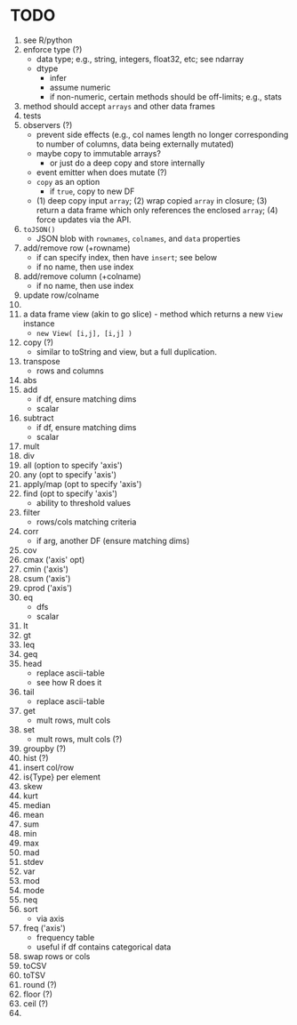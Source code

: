 TODO
====

1. see R/python
2. enforce type (?)
	- 	data type; e.g., string, integers, float32, etc; see ndarray
	-	dtype
		- 	infer
		- 	assume numeric
		-	if non-numeric, certain methods should be off-limits; e.g., stats
3. method should accept `arrays` and other data frames
4. tests
5. observers (?)
	-	prevent side effects (e.g., col names length no longer corresponding to number of columns, data being externally mutated)
	- 	maybe copy to immutable arrays?
		- 	or just do a deep copy and store internally
	-	event emitter when does mutate (?)
	-	`copy` as an option
		-	if `true`, copy to new DF
	-	(1) deep copy input `array`; (2) wrap copied `array` in closure; (3) return a data frame which only references the enclosed `array`; (4) force updates via the API.
6. `toJSON()`
	- 	JSON blob with `rownames`, `colnames`, and `data` properties
7. add/remove row (+rowname)
	-	if can specify index, then have `insert`; see below
	-	if no name, then use index
8. add/remove column (+colname)
	-	if no name, then use index
9. update row/colname
10. 
11. a data frame view (akin to go slice)	-	method which returns a new `View` instance
	-	`new View( [i,j], [i,j] )`
12. copy (?)
	-	similar to toString and view, but a full duplication.
13. transpose
	-	rows and columns
14. abs
15. add
	-	if df, ensure matching dims
	-	scalar
16. subtract
	-	if df, ensure matching dims
	- 	scalar
17. mult
18. div
19. all (option to specify 'axis')
20. any (opt to specify 'axis')
21. apply/map (opt to specify 'axis')
22. find (opt to specify 'axis')
	-	ability to threshold values
23. filter
	-	rows/cols matching criteria
24. corr
	-	if arg, another DF (ensure matching dims)
25. cov
26. cmax ('axis' opt)
27. cmin ('axis')
28. csum ('axis')
29. cprod ('axis')
30. eq
	-	dfs
	-	scalar
31. lt
32. gt
33. leq
34. geq
35. head
	-	replace ascii-table
	- 	see how R does it
36. tail
	-	replace ascii-table
37. get
	-	mult rows, mult cols
38. set
	-	mult rows, mult cols (?)
39. groupby (?)
40. hist (?)
41. insert col/row
42. is{Type} per element
43. skew
44. kurt
45. median
46. mean
47. sum
48. min
49. max
50. mad
51. stdev
52. var
53. mod
54. mode
55. neq
56. sort
	- 	via axis
57. freq ('axis')
	-	frequency table
	-	useful if df contains categorical data
58. swap rows or cols
59. toCSV
60. toTSV
61. round (?)
62. floor (?)
63. ceil (?)
64. 
